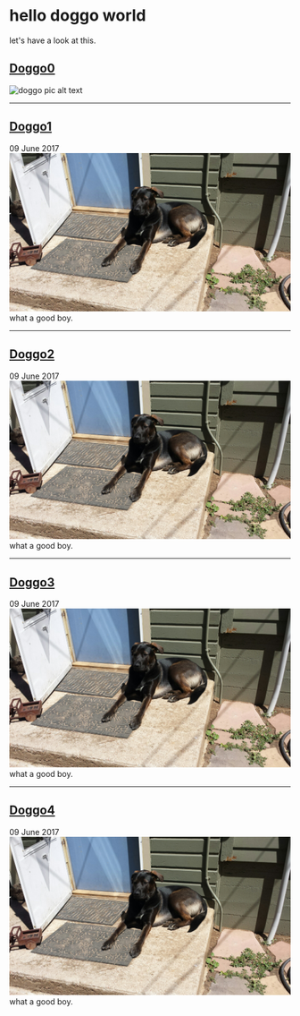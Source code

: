 <!--- comment out? --->

# hello doggo world
let's have a look at this.

## [Doggo0](http://www.google.com)
![doggo pic alt text](https://scontent.cdninstagram.com/t51.2885-15/s150x150/e35/19051504_429462270760199_5605852071346569216_n.jpg)
***

## [Doggo1](http://www.google.com)
09 June 2017
![Doggo pic alt text](/images/doggo.jpg)
what a good boy.
***

## [Doggo2](http://www.google.com)
09 June 2017
![Doggo pic alt text](/images/doggo.jpg)
what a good boy.
***

## [Doggo3](http://www.google.com)
09 June 2017
![Doggo pic alt text](/images/doggo.jpg)
what a good boy.
***

## [Doggo4](http://www.google.com)
09 June 2017
![Doggo pic alt text](/images/doggo.jpg)
what a good boy.
